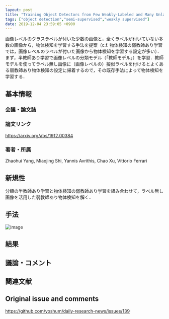 ```yaml
---
layout: post
title: "Training Object Detectors from Few Weakly-Labeled and Many Unlabeled Images"
tags: ["object detection","semi-supervised","weakly supervised"]
date: 2019-12-04 23:59:05 +0900
---
```


画像レベルのクラスラベルが付いた少数の画像と，全くラベルが付いていない多数の画像から，物体検知を学習する手法を提案（c.f. 物体検知の弱教師あり学習では，画像レベルのラベルが付いた画像から物体検知を学習する設定が多い）．まず，半教師あり学習で画像レベルの分類モデル（「教師モデル」）を学習．教師モデルを使ってラベル無し画像に（画像レベルの）擬似ラベルを付けるとよくある弱教師あり物体検知の設定に帰着するので，その既存手法によって物体検知を学習する．

## 基本情報
### 会議・論文誌

### 論文リンク

https://arxiv.org/abs/1912.00384

### 著者・所属

Zhaohui Yang, Miaojing Shi, Yannis Avrithis, Chao Xu, Vittorio Ferrari

## 新規性

分類の半教師あり学習と物体検知の弱教師あり学習を組み合わせて，ラベル無し画像を活用した弱教師あり物体検知を解く．

## 手法
![image](https://user-images.githubusercontent.com/17794644/70153018-9327a600-16f1-11ea-9021-dd7f91d7c305.png)

## 結果

## 議論・コメント

## 関連文献


## Original issue and comments

https://github.com/yoshum/daily-research-news/issues/139
